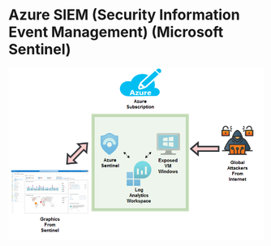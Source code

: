 # **Azure SIEM (Security Information Event Management) (Microsoft Sentinel)**

![alt text](image.png)


